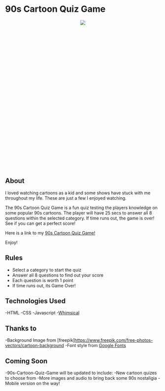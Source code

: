# 90s Cartoon Quiz Game

<div style="height:30rem; width:auto; text-align:center;">

<img src="./assets/90s-quiz.png">

</div>

## About

I loved watching cartoons as a kid and some shows have stuck with me throughout my life. These are just a few I enjoyed watching. 

The 90s Cartoon Quiz Game is a fun quiz testing the players knowledge on some popular 90s cartoons. The player will have 25 secs to answer all 8 questions within the selected category. If time runs out, the game is over! See if you can get a perfect score!

Here is a link to my [90s Cartoon Quiz Game!](https://90s-cartoon-quiz.netlify.app/)

Enjoy!

## Rules

- Select a category to start the quiz
- Answer all 8 questions to find out your score
- Each question is worth 1 point
- If time runs out, its Game Over!

## Technologies Used 

-HTML
-CSS
-Javascript
-[Whimsical](https://whimsical.com/getting-started-boards-QqL4VfuNCsszsBUCWumEn1)

## Thanks to

-Background Image from [freepik]https://www.freepik.com/free-photos-vectors/cartoon-background
-Font style from [Google Fonts](https://fonts.google.com/specimen/Press+Start+2P)

## Coming Soon

-90s-Cartoon-Quiz-Game will be updated to include:
-New cartoon quizes to choose from
-More images and audio to bring back some 90s nostaligia
-Mobile version on the way!
